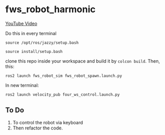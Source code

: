# fws_robot_harmonic


[YouTube Video
](https://www.youtube.com/watch?v=b8VwSsbZYn0)


Do this in every terminal
```
source /opt/ros/jazzy/setup.bash
```

```
source install/setup.bash
```

clone this repo inside your workspace and build it by `colcon build`. Then, this:
```
ros2 launch fws_robot_sim fws_robot_spawn.launch.py
```
In new terminal: 
```
ros2 launch velocity_pub four_ws_control.launch.py
```


## To Do
1. To control the robot via keyboard
2. Then refactor the code.
